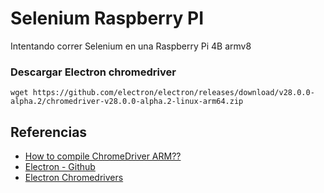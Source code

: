 # Selenium Raspberry PI
Intentando correr Selenium en una Raspberry Pi 4B armv8

### Descargar Electron chromedriver

```
wget https://github.com/electron/electron/releases/download/v28.0.0-alpha.2/chromedriver-v28.0.0-alpha.2-linux-arm64.zip
```

## Referencias

- [How to compile ChromeDriver ARM??](https://stackoverflow.com/questions/38732822/compile-chromedriver-on-arm)
- [Electron - Github](https://github.com/electron/electron)
- [Electron Chromedrivers](https://github.com/electron/electron/releases)
